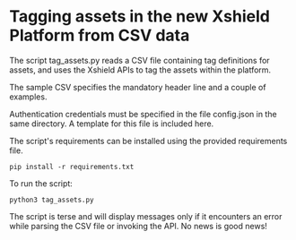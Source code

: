 # Tagging assets in the new Xshield Platform from CSV data

The script tag_assets.py reads a CSV file containing tag definitions for assets, and 
uses the Xshield APIs to tag the assets within the platform.

The sample CSV specifies the mandatory header line and a couple of examples.

Authentication credentials must be specified in the file config.json in the same directory.
A template for this file is included here.

The script's requirements can be installed using the provided requirements file.

```
pip install -r requirements.txt
```

To run the script:

```
python3 tag_assets.py
```

The script is terse and will display messages only if it encounters an error while parsing the 
CSV file or invoking the API.  No news is good news!
